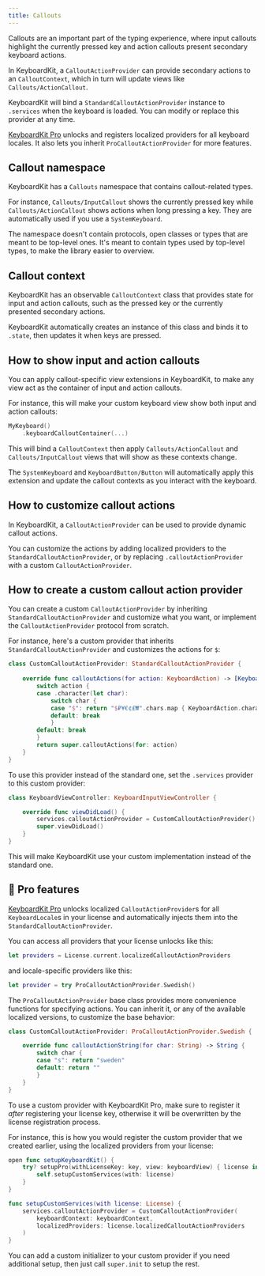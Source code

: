 ```yaml
---
title: Callouts
---
```


Callouts are an important part of the typing experience, where input callouts highlight the currently pressed key and action callouts present secondary keyboard actions.

In KeyboardKit, a ``CalloutActionProvider`` can provide secondary actions to an ``CalloutContext``, which in turn will update views like ``Callouts/ActionCallout``.

KeyboardKit will bind a ``StandardCalloutActionProvider`` instance to ``.services`` when the keyboard is loaded. You can modify or replace this provider at any time.

[KeyboardKit Pro][Pro] unlocks and registers localized providers for all keyboard locales. It also lets you inherit `ProCalloutActionProvider` for more features.



## Callout namespace

KeyboardKit has a ``Callouts`` namespace that contains callout-related types.

For instance, ``Callouts/InputCallout`` shows the currently pressed key while ``Callouts/ActionCallout`` shows actions when long pressing a key. They are automatically used if you use a ``SystemKeyboard``.

The namespace doesn't contain protocols, open classes or types that are meant to be top-level ones. It's meant to contain types used by top-level types, to make the library easier to overview.



## Callout context

KeyboardKit has an observable ``CalloutContext`` class that provides state for input and action callouts, such as the pressed key or the currently presented secondary actions.

KeyboardKit automatically creates an instance of this class and binds it to ``.state``, then updates it when keys are pressed.



## How to show input and action callouts

You can apply callout-specific view extensions in KeyboardKit, to make any view act as the container of input and action callouts. 

For instance, this will make your custom keyboard view show both input and action callouts:

```swift
MyKeyboard()
    .keyboardCalloutContainer(...)
```

This will bind a ``CalloutContext`` then apply ``Callouts/ActionCallout`` and ``Callouts/InputCallout`` views that will show as these contexts change. 

The ``SystemKeyboard`` and ``KeyboardButton/Button`` will automatically apply this extension and update the callout contexts as you interact with the keyboard.



## How to customize callout actions

In KeyboardKit, a ``CalloutActionProvider`` can be used to provide dynamic callout actions.

You can customize the actions by adding localized providers to the ``StandardCalloutActionProvider``, or by replacing ``.calloutActionProvider`` with a custom ``CalloutActionProvider``.



## How to create a custom callout action provider

You can create a custom ``CalloutActionProvider`` by inheriting ``StandardCalloutActionProvider`` and customize what you want, or implement the ``CalloutActionProvider`` protocol from scratch.

For instance, here's a custom provider that inherits ``StandardCalloutActionProvider`` and customizes the actions for `$`:

```swift
class CustomCalloutActionProvider: StandardCalloutActionProvider {
    
    override func calloutActions(for action: KeyboardAction) -> [KeyboardAction] {
        switch action {
        case .character(let char):
            switch char {
            case "$": return "$₽¥€¢£₩".chars.map { KeyboardAction.character($0) }
            default: break
            }
        default: break
        }
        return super.calloutActions(for: action)
    }
}
```

To use this provider instead of the standard one, set the ``.services`` provider to this custom provider:

```swift
class KeyboardViewController: KeyboardInputViewController {

    override func viewDidLoad() {
        services.calloutActionProvider = CustomCalloutActionProvider()
        super.viewDidLoad()
    }
}
```

This will make KeyboardKit use your custom implementation instead of the standard one.



## 👑 Pro features

[KeyboardKit Pro][Pro] unlocks localized ``CalloutActionProvider``s for all ``KeyboardLocale``s in your license and automatically injects them into the ``StandardCalloutActionProvider``.

You can access all providers that your license unlocks like this:

```swift
let providers = License.current.localizedCalloutActionProviders
```

and locale-specific providers like this:

```swift
let provider = try ProCalloutActionProvider.Swedish()
```

The `ProCalloutActionProvider` base class provides more convenience functions for specifying actions. You can inherit it, or any of the available localized versions, to customize the base behavior:

```swift
class CustomCalloutActionProvider: ProCalloutActionProvider.Swedish {

    override func calloutActionString(for char: String) -> String {
        switch char {
        case "s": return "sweden"
        default: return ""
        }
    }
}
```

To use a custom provider with KeyboardKit Pro, make sure to register it *after* registering your license key, otherwise it will be overwritten by the license registration process.

For instance, this is how you would register the custom provider that we created earlier, using the localized providers from your license:

```swift
open func setupKeyboardKit() {
    try? setupPro(withLicenseKey: key, view: keyboardView) { license in
        self.setupCustomServices(with: license)
    }
}

func setupCustomServices(with license: License) {
    services.calloutActionProvider = CustomCalloutActionProvider(
        keyboardContext: keyboardContext,
        localizedProviders: license.localizedCalloutActionProviders
    )
}
```

You can add a custom initializer to your custom provider if you need additional setup, then just call `super.init` to setup the rest.



[Pro]: /pro
